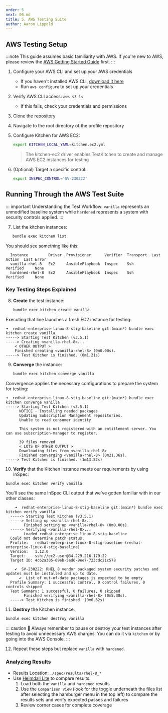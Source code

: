 ```yaml
---
order: 5
next: 06.md
title: 5. AWS Testing Suite
author: Aaron Lippold
---
```


## AWS Testing Setup

:::note
This guide assumes basic familiarity with AWS. If you're new to AWS, please review the [AWS Getting Started Guide](https://aws.amazon.com/getting-started/) first.
:::

1. Configure your AWS CLI and set up your AWS credentials
   - If you haven't installed AWS CLI, [download it here](https://aws.amazon.com/cli/)
   - Run `aws configure` to set up your credentials
2. Verify AWS CLI access: `aws s3 ls`
   - If this fails, check your credentials and permissions
3. Clone the repository
4. Navigate to the root directory of the profile repository
5. Configure Kitchen for AWS EC2:

   ```bash
   export KITCHEN_LOCAL_YAML=kitchen.ec2.yml
   ```

   > The kitchen-ec2 driver enables TestKitchen to create and manage AWS EC2 instances for testing

6. (Optional) Target a specific control:

   ```bash
   export INSPEC_CONTROL='SV-230222'
   ```

## Running Through the AWS Test Suite

::: important Understanding the Test Workflow:
`vanilla` represents an unmodified baseline system while `hardened` represents a system with security controls applied.
:::

7. List the kitchen instances:
```bash
   bundle exec kitchen list
```

You should see something like this:

```shell
  Instance         Driver  Provisioner      Verifier  Transport  Last Action  Last Error
  vanilla-rhel-8   Ec2     AnsiblePlaybook  Inspec    Ssh        Verified     None
  hardened-rhel-8  Ec2     AnsiblePlaybook  Inspec    Ssh        Verified     None
```

### Key Testing Steps Explained

8. **Create** the test instance:

   ```bash
   bundle exec kitchen create vanilla
   ```

Executing that line launches a fresh EC2 instance for testing:

```shell
➜  redhat-enterprise-linux-8-stig-baseline git:(main*) bundle exec kitchen create vanilla
-----> Starting Test Kitchen (v3.5.1)
-----> Creating <vanilla-rhel-8>...
    < OTHER OUTPUT >
    Finished creating <vanilla-rhel-8> (0m0.00s).
-----> Test Kitchen is finished. (0m1.21s)
```

9. **Converge** the instance:

   ```bash
   bundle exec kitchen converge vanilla
   ```

Convergence applies the necessary configurations to prepare the system for testing:

```shell
➜  redhat-enterprise-linux-8-stig-baseline git:(main*) bundle exec kitchen converge vanilla
-----> Starting Test Kitchen (v3.5.1)
      NOTICE - Installing needed packages
      Updating Subscription Management repositories.
      Unable to read consumer identity

      This system is not registered with an entitlement server. You can use subscription-manager to register.

      39 files removed
      < LOTS OF OTHER OUTPUT >
      Downloading files from <vanilla-rhel-8>
      Finished converging <vanilla-rhel-8> (0m21.36s).
-----> Test Kitchen is finished. (1m13.52s)
```

10. **Verify** that the Kitchen instance meets our requirements by using InSpec:

```bash
bundle exec kitchen verify vanilla
```

You'll see the same InSpec CLI output that we've gotten familiar with in our other classes:

```shell
    ➜  redhat-enterprise-linux-8-stig-baseline git:(main*) bundle exec kitchen verify vanilla
  -----> Starting Test Kitchen (v3.5.1)
  -----> Setting up <vanilla-rhel-8>...
        Finished setting up <vanilla-rhel-8> (0m0.00s).
  -----> Verifying <vanilla-rhel-8>...
        Loaded redhat-enterprise-linux-8-stig-baseline
  Could not determine patch status.
  Profile:   redhat-enterprise-linux-8-stig-baseline (redhat-enterprise-linux-8-stig-baseline)
  Version:   1.12.0
  Target:    ssh://ec2-user@34.229.216.179:22
  Target ID: 4c62a305-69eb-5ed6-9ee7-723cdc21c578

    ✔  SV-230222: RHEL 8 vendor packaged system security patches and updates must be installed and up to date.
      ✔  List of out-of-date packages is expected to be empty
  Profile Summary: 1 successful control, 0 control failures, 0 controls skipped
  Test Summary: 1 successful, 0 failures, 0 skipped
        Finished verifying <vanilla-rhel-8> (0m5.38s).
  -----> Test Kitchen is finished. (0m6.62s)
```

11. **Destroy** the Kitchen instance:

```bash
bundle exec kitchen destroy vanilla
```

::: caution 💸
Always remember to pause or destroy your test instances after testing to avoid unnecessary AWS charges.  You can do it via `kitchen` or by going into the AWS Console.
:::

12. Repeat these steps but replace `vanilla` with `hardened`.

### Analyzing Results

- Results Location: `./spec/results/rhel-8_*`
- Use [Heimdall Lite](https://heimdall-lite.mitre.org) to compare results:
  1. Load both the `vanilla` and `hardened` results
  2. Use the `Comparison View` (look for the toggle underneath the files list after selecting the hamburger menu in the top left) to compare the results sets and verify expected passes and failures
  3. Review corner cases for complete coverage

